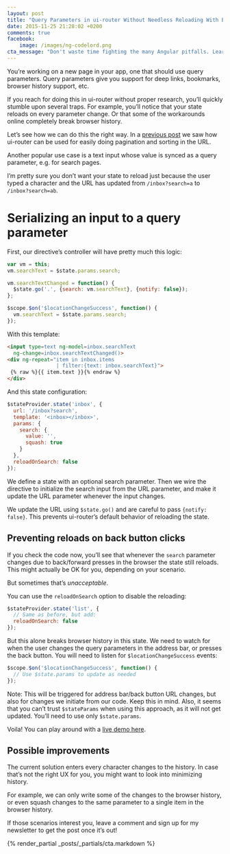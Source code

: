 ```yaml
---
layout: post
title: "Query Parameters in ui-router Without Needless Reloading With Example Project"
date: 2015-11-25 21:28:02 +0200
comments: true
facebook:
    image: /images/ng-codelord.png
cta_message: "Don't waste time fighting the many Angular pitfalls. Learn how to do things the right & productive way"
---
```


You’re working on a new page in your app, one that should use query parameters. Query parameters give you support for deep links, bookmarks, browser history support, etc.

If you reach for doing this in ui-router without proper research, you’ll quickly stumble upon several traps. For example, you’ll notice that your state reloads on every parameter change. Or that some of the workarounds online completely break browser history.

Let’s see how we can do this the right way. In a [previous post](http://www.codelord.net/2015/06/20/simple-pagination-and-url-params-with-ui-router/) we saw how ui-router can be used for easily doing pagination and sorting in the URL.

Another popular use case is a text input whose value is synced as a query parameter, e.g. for search pages.

I’m pretty sure you don’t want your state to reload just because the user typed a character and the URL has updated from `/inbox?search=a` to `/inbox?search=ab`. 

# Serializing an input to a query parameter

First, our directive’s controller will have pretty much this logic:

```javascript
var vm = this;
vm.searchText = $state.params.search;

vm.searchTextChanged = function() {
  $state.go('.', {search: vm.searchText}, {notify: false});
};

$scope.$on('$locationChangeSuccess', function() {
  vm.searchText = $state.params.search;
});
```

With this template:

```html
<input type=text ng-model=inbox.searchText
  ng-change=inbox.searchTextChanged()>
<div ng-repeat="item in inbox.items
                | filter:{text: inbox.searchText}">
 {% raw %}{{ item.text }}{% endraw %}
</div>
```

And this state configuration:

```javascript
$stateProvider.state('inbox', {
  url: '/inbox?search',
  template: '<inbox></inbox>',
  params: {
    search: {
      value: '',
      squash: true
    }
  },
  reloadOnSearch: false
});
```

We define a state with an optional search parameter. Then we wire the directive to initialize the search input from the URL parameter, and make it update the URL parameter whenever the input changes.

We update the URL using `$state.go()` and are careful to pass `{notify: false}`. This prevents ui-router’s default behavior of reloading the state.

## Preventing reloads on back button clicks

If you check the code now, you’ll see that whenever the `search` parameter changes due to back/forward presses in the browser the state still reloads. This might actually be OK for you, depending on your scenario.

But sometimes that’s *unacceptable*.

You can use the `reloadOnSearch` option to disable the reloading:

```javascript
$stateProvider.state('list', {
  // Same as before, but add:
  reloadOnSearch: false
});
```

But this alone breaks browser history in this state. We need to watch for when the user changes the query parameters in the address bar, or presses the back button. You will need to listen for `$locationChangeSuccess` events:

```javascript
$scope.$on('$locationChangeSuccess', function() {
  // Use $state.params to update as needed
});
```

Note: This will be triggered for address bar/back button URL changes, but also for changes we initiate from our code. Keep this in mind. Also, it seems that you can’t trust `$stateParams` when using this approach, as it will not get updated. You’ll need to use only `$state.params`.

Voila! You can play around with a [live demo here](http://abyx.github.io/angular-ui-router-query-params-example/).

## Possible improvements

The current solution enters every character changes to the history. In case that’s not the right UX for you, you might want to look into minimizing history.

For example, we can only write some of the changes to the browser history, or even squash changes to the same parameter to a single item in the browser history.

If those scenarios interest you, leave a comment and sign up for my newsletter to get the post once it’s out!

{% render_partial _posts/_partials/cta.markdown %}
